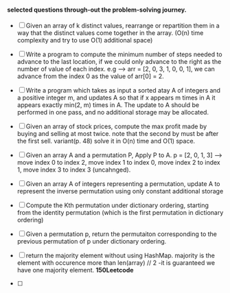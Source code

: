 #### selected questions through-out the problem-solving journey.

- [ ] Given an array of k distinct values, rearrange or repartition them in a way that the distinct values come together in the array. (O(n) time complexity and try to use O(1) additional space)

- [ ]  Write a program to compute the minimum number of steps needed to advance to the last location, if we could only advance to the right as the number of value of each index. e.g --> arr = [2, 0, 3, 1, 0, 0, 1], we can advance from the index 0 as the value of arr[0] = 2.

- [ ]  Write a program which takes as input a sorted atay A of integers and a positive integer m,
and updates A so that if x appears m times in A it appears exactly min(2, m) times in A. The update
to A should be performed in one pass, and no additional storage may be allocated.

- [ ] Given an array of stock prices, compute the max profit made by buying and selling at most twice. note that the second by must be after the first sell. variant(p. 48)
solve it in O(n) time and O(1) space.

- [ ] Given an array A and a permutation P, Apply P to A.
p = [2, 0, 1, 3] --> move index 0 to index 2, move index 1 to index 0,
move index 2 to index 1, move index 3 to index 3 (uncahnged).

- [ ] Given an array A of integers representing a permutation, update A to represent the inverse permutation using only constant additional storage


- [ ] Compute the Kth permutation under dictionary ordering, starting from the identity permutation (which is the first permutation in dictionary ordering)

- [ ] Given a permutation p, return the permutaiton corresponding to the previous permutation of p under dictionary ordering.

- [ ] return the majority element without using HashMap. majority is the element with occurence more than len(array) // 2 -it is guaranteed we have one majority element. **150Leetcode**

- [ ] 
